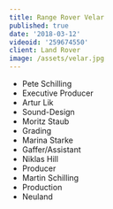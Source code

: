 ```yaml
---
title: Range Rover Velar
published: true
date: '2018-03-12'
videoid: '259674550'
client: Land Rover
image: /assets/velar.jpg
---
```

* Pete Schilling
* Executive Producer
* Artur Lik
* Sound-Design
* Moritz Staub
* Grading
* Marina Starke
* Gaffer/Assistant
* Niklas Hill
* Producer
* Martin Schilling
* Production
* Neuland
